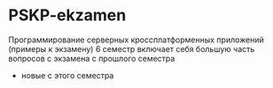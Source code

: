 # PSKP-ekzamen
Программирование серверных кроссплатформенных приложений (примеры к экзамену)
6 семестр
включает себя большую часть вопросов с экзамена с прошлого семестра
+ новые с этого семестра
